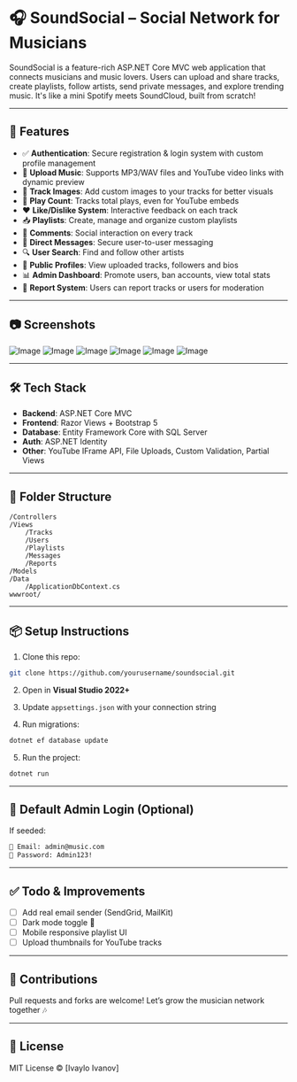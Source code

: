 
# 🎧 SoundSocial – Social Network for Musicians

SoundSocial is a feature-rich ASP.NET Core MVC web application that connects musicians and music lovers. Users can upload and share tracks, create playlists, follow artists, send private messages, and explore trending music. It's like a mini Spotify meets SoundCloud, built from scratch!

---

## 🚀 Features

- ✅ **Authentication**: Secure registration & login system with custom profile management
- 🎵 **Upload Music**: Supports MP3/WAV files and YouTube video links with dynamic preview
- 🎨 **Track Images**: Add custom images to your tracks for better visuals
- 🔁 **Play Count**: Tracks total plays, even for YouTube embeds
- ❤️ **Like/Dislike System**: Interactive feedback on each track
- 📥 **Playlists**: Create, manage and organize custom playlists
- 💬 **Comments**: Social interaction on every track
- 🔔 **Direct Messages**: Secure user-to-user messaging
- 🔍 **User Search**: Find and follow other artists
- 👤 **Public Profiles**: View uploaded tracks, followers and bios
- 📊 **Admin Dashboard**: Promote users, ban accounts, view total stats
- 🚨 **Report System**: Users can report tracks or users for moderation

---

## 📷 Screenshots

![Image](https://github.com/user-attachments/assets/bc1ade6c-955b-4e82-b181-673ea2d71aec)
![Image](https://github.com/user-attachments/assets/71808815-40d9-4423-b64b-0059f789a00d)
![Image](https://github.com/user-attachments/assets/a1433ed4-0ff4-4c33-b713-bd56fade4675)
![Image](https://github.com/user-attachments/assets/f83c712f-985a-4e58-9961-1499bb873294)
![Image](https://github.com/user-attachments/assets/834dd8f9-048d-4373-b1e2-e80587ef89e3)
![Image](https://github.com/user-attachments/assets/5883bba2-39da-4cdd-ba14-f53f979a1787)

---

## 🛠️ Tech Stack

- **Backend**: ASP.NET Core MVC
- **Frontend**: Razor Views + Bootstrap 5
- **Database**: Entity Framework Core with SQL Server
- **Auth**: ASP.NET Identity
- **Other**: YouTube IFrame API, File Uploads, Custom Validation, Partial Views

---

## 📂 Folder Structure

```
/Controllers
/Views
    /Tracks
    /Users
    /Playlists
    /Messages
    /Reports
/Models
/Data
    /ApplicationDbContext.cs
wwwroot/
```

---

## 📦 Setup Instructions

1. Clone this repo:
```bash
git clone https://github.com/yourusername/soundsocial.git
```

2. Open in **Visual Studio 2022+**

3. Update `appsettings.json` with your connection string

4. Run migrations:
```bash
dotnet ef database update
```

5. Run the project:
```bash
dotnet run
```

---

## 🔐 Default Admin Login (Optional)

If seeded:

```txt
📧 Email: admin@music.com  
🔑 Password: Admin123!
```

---

## ✅ Todo & Improvements

- [ ] Add real email sender (SendGrid, MailKit)
- [ ] Dark mode toggle 🎨
- [ ] Mobile responsive playlist UI
- [ ] Upload thumbnails for YouTube tracks

---

## 🤝 Contributions

Pull requests and forks are welcome! Let’s grow the musician network together 🎶

---

## 📄 License

MIT License © [Ivaylo Ivanov]
